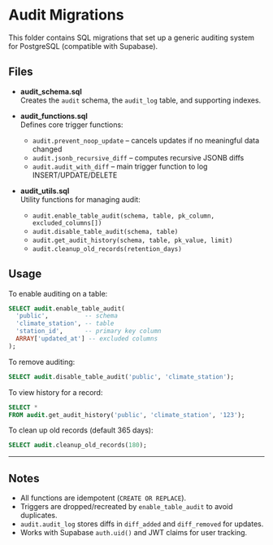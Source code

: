 # Audit Migrations

This folder contains SQL migrations that set up a generic auditing system
for PostgreSQL (compatible with Supabase).

## Files

- **audit_schema.sql**  
  Creates the `audit` schema, the `audit_log` table, and supporting indexes.

- **audit_functions.sql**  
  Defines core trigger functions:

  - `audit.prevent_noop_update` – cancels updates if no meaningful data changed
  - `audit.jsonb_recursive_diff` – computes recursive JSONB diffs
  - `audit.audit_with_diff` – main trigger function to log INSERT/UPDATE/DELETE

- **audit_utils.sql**  
  Utility functions for managing audit:
  - `audit.enable_table_audit(schema, table, pk_column, excluded_columns[])`
  - `audit.disable_table_audit(schema, table)`
  - `audit.get_audit_history(schema, table, pk_value, limit)`
  - `audit.cleanup_old_records(retention_days)`

## Usage

To enable auditing on a table:

```sql
SELECT audit.enable_table_audit(
  'public',          -- schema
  'climate_station', -- table
  'station_id',      -- primary key column
  ARRAY['updated_at'] -- excluded columns
);
```

To remove auditing:

```sql
SELECT audit.disable_table_audit('public', 'climate_station');
```

To view history for a record:

```sql
SELECT *
FROM audit.get_audit_history('public', 'climate_station', '123');
```

To clean up old records (default 365 days):

```sql
SELECT audit.cleanup_old_records(180);
```

---

## Notes

- All functions are idempotent (`CREATE OR REPLACE`).
- Triggers are dropped/recreated by `enable_table_audit` to avoid duplicates.
- `audit.audit_log` stores diffs in `diff_added` and `diff_removed` for updates.
- Works with Supabase `auth.uid()` and JWT claims for user tracking.
